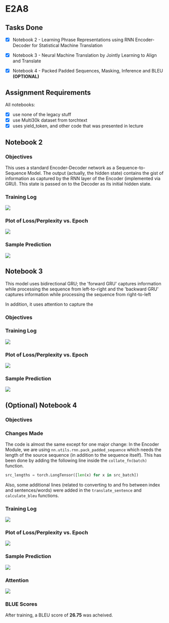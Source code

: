 # E2A8

## Tasks Done
- [x] Notebook 2 - Learning Phrase Representations using RNN Encoder-Decoder for Statistical Machine Translation
- [x] Notebook 3 - Neural Machine Translation by Jointly Learning to Align and Translate
- [x] Notebook 4 - Packed Padded Sequences, Masking, Inference and BLEU **(OPTIONAL)**


## Assignment Requirements
All notebooks:
- [x] use none of the legacy stuff
- [x] use Multi30k dataset from torchtext
- [x] uses yield_token, and other code that was presented in lecture

## Notebook 2

### Objectives
This uses a standard Encoder-Decoder network as a Sequence-to-Sequence Model. The output (actually, the hidden state) contains the gist of information as captured by the RNN layer of the Encoder (implemented via GRU). This state is passed on to the Decoder as its initial hidden state.

### Training Log
![](logs2_.png)

### Plot of Loss/Perplexity vs. Epoch
![](plot2.png)

### Sample Prediction
![](sample2.png)


## Notebook 3

This model uses bidirectional GRU; the 'forward GRU' captures information while processing the sequence from left-to-right and the 'backward GRU' captures information while processing the sequence from right-to-left

In addition, it uses attention to capture the 
### Objectives


### Training Log
![](logs3.png)

### Plot of Loss/Perplexity vs. Epoch
![](plot3.png)

### Sample Prediction
![](sample3.png)


## (Optional) Notebook 4

### Objectives


### Changes Made
The code is almost the same except for one major change: In the Encoder Module, we are using `nn.utils.rnn.pack_padded_sequence` which needs the length of the source sequence (in addition to the sequence itself). This has been done by adding the following line inside the `collate_fn(batch)` function. 

```python
src_lengths = torch.LongTensor([len(x) for x in src_batch])
```

Also, some additional lines (related to converting to and fro between index and sentences/words) were added in the `translate_sentence` and `calculate_bleu` functions.

### Training Log
![](logs4.png)

### Plot of Loss/Perplexity vs. Epoch
![](plot4.png)

### Sample Prediction
![](sample4.png)

### Attention
![](att4.png)

### BLUE Scores
After training, a BLEU score of **26.75** was acheived.
